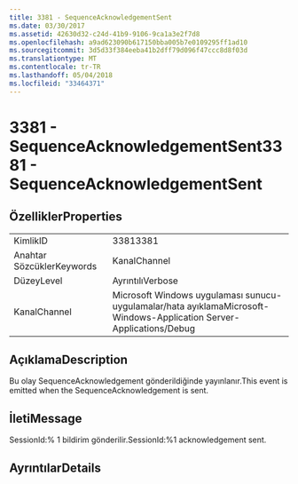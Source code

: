 ```yaml
---
title: 3381 - SequenceAcknowledgementSent
ms.date: 03/30/2017
ms.assetid: 42630d32-c24d-41b9-9106-9ca1a3e2f7d8
ms.openlocfilehash: a9ad623090b617150bba005b7e0109295ff1ad10
ms.sourcegitcommit: 3d5d33f384eeba41b2dff79d096f47ccc8d8f03d
ms.translationtype: MT
ms.contentlocale: tr-TR
ms.lasthandoff: 05/04/2018
ms.locfileid: "33464371"
---
```

# <a name="3381---sequenceacknowledgementsent"></a><span data-ttu-id="17cc2-102">3381 - SequenceAcknowledgementSent</span><span class="sxs-lookup"><span data-stu-id="17cc2-102">3381 - SequenceAcknowledgementSent</span></span>
## <a name="properties"></a><span data-ttu-id="17cc2-103">Özellikler</span><span class="sxs-lookup"><span data-stu-id="17cc2-103">Properties</span></span>  
  
|||  
|-|-|  
|<span data-ttu-id="17cc2-104">Kimlik</span><span class="sxs-lookup"><span data-stu-id="17cc2-104">ID</span></span>|<span data-ttu-id="17cc2-105">3381</span><span class="sxs-lookup"><span data-stu-id="17cc2-105">3381</span></span>|  
|<span data-ttu-id="17cc2-106">Anahtar Sözcükler</span><span class="sxs-lookup"><span data-stu-id="17cc2-106">Keywords</span></span>|<span data-ttu-id="17cc2-107">Kanal</span><span class="sxs-lookup"><span data-stu-id="17cc2-107">Channel</span></span>|  
|<span data-ttu-id="17cc2-108">Düzey</span><span class="sxs-lookup"><span data-stu-id="17cc2-108">Level</span></span>|<span data-ttu-id="17cc2-109">Ayrıntılı</span><span class="sxs-lookup"><span data-stu-id="17cc2-109">Verbose</span></span>|  
|<span data-ttu-id="17cc2-110">Kanal</span><span class="sxs-lookup"><span data-stu-id="17cc2-110">Channel</span></span>|<span data-ttu-id="17cc2-111">Microsoft Windows uygulaması sunucu-uygulamalar/hata ayıklama</span><span class="sxs-lookup"><span data-stu-id="17cc2-111">Microsoft-Windows-Application Server-Applications/Debug</span></span>|  
  
## <a name="description"></a><span data-ttu-id="17cc2-112">Açıklama</span><span class="sxs-lookup"><span data-stu-id="17cc2-112">Description</span></span>  
 <span data-ttu-id="17cc2-113">Bu olay SequenceAcknowledgement gönderildiğinde yayınlanır.</span><span class="sxs-lookup"><span data-stu-id="17cc2-113">This event is emitted when the SequenceAcknowledgement is sent.</span></span>  
  
## <a name="message"></a><span data-ttu-id="17cc2-114">İleti</span><span class="sxs-lookup"><span data-stu-id="17cc2-114">Message</span></span>  
 <span data-ttu-id="17cc2-115">SessionId:% 1 bildirim gönderilir.</span><span class="sxs-lookup"><span data-stu-id="17cc2-115">SessionId:%1 acknowledgement sent.</span></span>  
  
## <a name="details"></a><span data-ttu-id="17cc2-116">Ayrıntılar</span><span class="sxs-lookup"><span data-stu-id="17cc2-116">Details</span></span>
